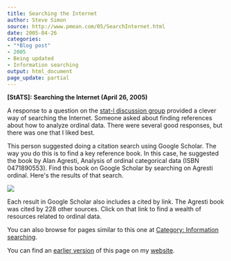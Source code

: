 ```yaml
---
title: Searching the Internet
author: Steve Simon
source: http://www.pmean.com/05/SearchInternet.html
date: 2005-04-26
categories:
- "*Blog post"
- 2005
- Being updated
- Information searching
output: html_document
page_update: partial
---
```

**[StATS]:** **Searching the Internet (April 26,
2005)**

A response to a question on the [stat-l discussion
group](http://lists.mcgill.ca/archives/stat-l.html) provided a clever
way of searching the Internet. Someone asked about finding references
about how to analyze ordinal data. There were several good responses,
but there was one that I liked best.

This person suggested doing a citation search using Google Scholar. The
way you do this is to find a key reference book. In this case, he
suggested the book by Alan Agresti, Analysis of ordinal categorical data
(ISBN 0471890553). Find this book on Google Scholar by searching on
Agresti ordinal. Here's the results of that search.

![](../weblog/images/05_Citation.Search1.jpg)

Each result in Google Scholar also includes a cited by link. The Agresti
book was cited by 228 other sources. Click on that link to find a wealth
of resources related to ordinal data.

You can also browse
for pages similar to this one at [Category: Information
searching](../category/InformationSearching.html).

You can find an [earlier version][sim1] of this page on my [website][sim2].

[sim1]: http://www.pmean.com/05/SearchInternet.html
[sim2]: http://www.pmean.com
